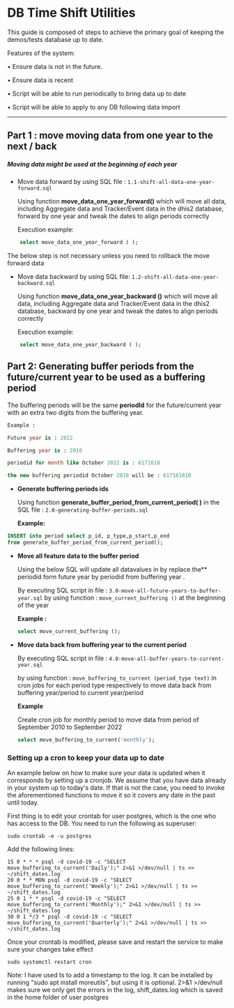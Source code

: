 # DB Time Shift Utilities

This guide is composed of steps to achieve the primary goal of keeping the demos/tests database up to date.

Features of the system:

• Ensure data is not in the future.

• Ensure data is recent

• Script will be able to run periodically to bring data up to date

• Script will be able to apply to any DB following data import

------

## Part 1 : move moving data from one year to the next / back

##### **Moving data might be used at the beginning of each year**

  - Move data forward by using SQL file : `1.1-shift-all-data-one-year-forward.sql`

    Using function **move_data_one_year_forward()** which will move all data, including Aggregate data and Tracker/Event data in the dhis2 database, forward by one year and tweak the dates to align periods correctly

    Execution example:

```sql
    select move_data_one_year_forward ( );
```

The below step is not necessary unless you need to rollback the move forward data

  - Move data backward by using SQL file: `1.2-shift-all-data-one-year-backward.sql`

    Using function **move_data_one_year_backward ()** which will move all data, including Aggregate data and Tracker/Event data in the dhis2 database, backward by one year and tweak the dates to align periods correctly

    Execution example:

```sql
    select move_data_one_year_backward ( );
```

## Part 2: Generating buffer periods from the future/current year to be used as a buffering period

The buffering periods will be the same **periodId** for the future/current year with an extra two digits from the buffering year.

```sql
Example :

Future year is : 2022

Buffering year is : 2010

periodid for month like October 2022 is : 6171618

the new buffering periodid October 2010 will be : 617161810
```



  - **Generate buffering periods ids**

    Using function **generate_buffer_period_from_current_period( )** in the SQL file : `2.0-generating-buffer-periods.sql`

    **Example:**

```sql
INSERT into period select p_id, p_type,p_start,p_end
from generate_buffer_period_from_current_period();
```

  - **Move all feature data to the buffer period**

    Using the below SQL will update all datavalues in by replace the** periodid form future year by periodid from buffering year .

    By executing SQL script in file : `3.0-move-all-future-years-to-buffer-year.sql` by using function : `move_current_buffering ()` at the beginning of the year

    **Example :**

    ```sql
    select move_current_buffering ();
    ```

  - **Move data back from buffering year to the current period**

    By executing SQL script in file : `4.0-move-all-buffer-years-to-current-year.sql`

    by using function : `move_buffering_to_current (period_type text)` in cron jobs for each period type respectively to move data back from buffering year/period to current year/period

    **Example**

    Create cron job for monthly period to move data from period of September 2010 to September 2022

    ```sql
    select move_buffering_to_current('monthly');
    ```


### Setting up a cron to keep your data up to date

An example below on how to make sure your data is updated when it corresponds by setting up a cronjob. We assume that you have data already in your system up to today's date. If that is not the case, you need to invoke the aforementioned functions to move it so it covers any date in the past until today.

First thing is to edit your crontab for user postgres, which is the one who has access to the DB. You need to run the following as superuser:

```shell
sudo crontab -e -u postgres
```

Add the following lines:

```shell
15 0 * * * psql -d covid-19 -c "SELECT move_buffering_to_current('Daily');" 2>&1 >/dev/null | ts >> ~/shift_dates.log
20 0 * * MON psql -d covid-19 -c "SELECT move_buffering_to_current('Weekly');" 2>&1 >/dev/null | ts >> ~/shift_dates.log
25 0 1 * * psql -d covid-19 -c "SELECT move_buffering_to_current('Monthly');" 2>&1 >/dev/null | ts >> ~/shift_dates.log
30 0 1 */3 * psql -d covid-19 -c "SELECT move_buffering_to_current('Quarterly');" 2>&1 >/dev/null | ts >> ~/shift_dates.log
```

Once your crontab is modified, please save and restart the service to make sure your changes take effect


```shell
sudo systemctl restart cron
```

Note: I have used ts to add a timestamp to the log. It can be installed by running "sudo apt install moreutils", but using it is optional. 2>&1 >/dev/null makes sure we only get the errors in the log, shift_dates.log which is saved in the home folder of user postgres
